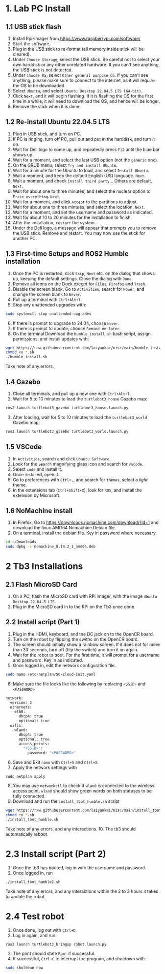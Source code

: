 # 1. Lab PC Install
## 1.1 USB stick flash
1. Install Rpi-imager from https://www.raspberrypi.com/software/
2. Start the software. 
3. Plug in the USB stick to re-format (all memory inside stick will be cleared).
4. Under `Choose Storage`, select the USB stick. Be careful not to select your own harddisk or any other unrelated hardware. If you can't see anything, the USB stick is not detected.
5. Under `Choose OS`, select `Other general purpose OS`. If you can't see anything, please make sure to connect to the internet, as it will require the OS to be downloaded.
6. Select `Ubuntu`, and select `Ubuntu Desktop 22.04.5 LTS (64-bit)`.
7. Click `Next`, and it will begin flashing. If it is flashing the OS for the first time in a while, it will need to download the OS, and hence will be longer.
8. Remove the stick when it is done.

## 1.2 Re-install Ubuntu 22.04.5 LTS
1. Plug in USB stick, and turn on PC.
2. If PC is ringing, turn off PC, pull out and put in the harddisk, and turn it on.
3. Wait for Dell logo to come up, and repeatedly press `F12` until the blue bar shows up.
4. Wait for a moment, and select the last USB option (not the `generic` one).
5. On the GRUB menu, select `Try and install Ubuntu`.
6. Wait for a minute for the Ubuntu to load, and select `Install Ubuntu`.
7. Wait a moment, and keep the default English (US) language. `Next`.
8. Wait a moment, and check `Install third party`... Others are default. `Next`.
9. Wait for about one to three minutes, and select the nuclear option to `Erase everything`. `Next`.
10. Wait for a moment, and click `Accept` to the partitions to adjust.
11. Wait for about one to three mintues, and select the location. `Next`.
12. Wait for a moment, and set the username and password as indicated.
13. Wait for about 10 to 20 minutes for the installation to finish.
14. After the installation, `restart` the system.
15. Under the Dell logo, a message will appear that prompts you to remove the USB stick. Remove and restart. You may now use the stick for another PC.

## 1.3 First-time Setups and ROS2 Humble installation
1. Once the PC is restarted, click `Skip`, `Next` etc. on the dialog that shows up, keeping the default settings. Close the dialog with `Done`.
2. Remove all icons on the Dock except for `Files`, `Firefox` and `Trash`.
3. Disable the screen blank. Go to `Activities`, search for `Power`, and change the screen blank to `Never`.
4. Pull up a terminal with `Ctrl+Alt+T`.
5. Stop any unattended upgrades with:
```bash
sudo systemctl stop unattended-upgrades
```
6. If there is prompt to upgrade to 24.04, choose `Never`.
7. If there is prompt to update, choose `Remind me later`.
8. On the terminal Download the `humble_install.sh` bash script, assign permissions, and install updates with:
```bash
wget https://raw.githubusercontent.com/laiyankai/misc/main/humble_install.sh
chmod +x *.sh
./humble_install.sh
```
Take note of any errors.

## 1.4 Gazebo
1. Close all terminals, and pull up a new one with `Ctrl+Alt+T`.
2. Wait for 5 to 10 minutes to load the `turtlebot3_house` Gazebo map:
```bash
ros2 launch turtlebot3_gazebo turtlebot3_house.launch.py
```
3. After loading, wait for 5 to 10 minutes to load the `turtlebot3_world` Gazebo map:
```bash
ros2 launch turtlebot3_gazebo turtlebot3_world.launch.py
```

## 1.5 VSCode
1. In `Activities`, search and click `Ubuntu Software`.
2. Look for the `Search` magnifying glass icon and search for `vscode`.
3. Select `code` and install it.
4. Once installed, open it.
5. Go to preferences with `Ctrl+,`, and search for `themes`, select a *light* theme.
6. In the extensions tab (`Ctrl+Shift+X`), look for `ROS`, and install the extension by Microsoft.

## 1.6 NoMachine install
1. In Firefox, Go to https://downloads.nomachine.com/download/?id=1 and download the linux AMD64 Nomachine Debian file.
2. On a terminal, install the debian file. Key in password where necessary.
```bash
cd ~/Downloads
sudo dpkg -i nomachine_8.14.2_1_amd64.deb
```

# 2 Tb3 Installations
## 2.1 Flash MicroSD Card
1. On a PC, flash the MicroSD card with RPi Imager, with the image `Ubuntu Desktop 22.04.5 LTS`.
2. Plug in the MicroSD card in to the RPi on the Tb3 once done.

## 2.2 Install script (Part 1)
1. Plug in the HDMI, keyboard, and the DC jack on to the OpenCR board.
2. Turn on the robot by flipping the swithc on the OpenCR board.
3. The screen should initially show a rainbow screen. If it does not for more than 30 seconds, turn off (flip the switch) and turn it on again.
4. Wait for the robot to boot. For the first time, it will prompt for a username and password. Key in as indicated.
5. Once logged in, edit the network configuration file.
```bash
sudo nano /etc/netplan/50-cloud-init.yaml
```
6. Make sure the file looks like the following by replacing `<SSID>` and `<PASSWORD>`
```bash
network:
  version: 2
  ethernets:
    eth0:
      dhcp4: true
      optional: true
  wifis:
    wlan0:
      dhcp4: true
      optional: true
      access-points:
        "<SSID>":
          password: "<PASSWORD>"
```
6. Save and Exit `nano` with `Ctrl+S` and `Ctrl+X`.
7. Apply the network settings with
```
sudo netplan apply
```
8. You may use `networkctl` to check if `wlan0` is connected to the wireless access point. `wlan0` should show green words on both statuses to be fully connected.
9. Download and run the `install_tbot_humble.sh` script
```bash
wget https://raw.githubusercontent.com/laiyankai/misc/main/install_tbot_humble.sh
chmod +x *.sh
./install_tbot_humble.sh
```
Take note of any errors, and any interactions.
10. The tb3 should automatically reboot.

# 2.3 Install script (Part 2)
1. Once the tb3 has booted, log in with the username and password.
2. Once logged in, run
```bash
./install_tbot_humble2.sh
```
Take note of any errors, and any interactions within the 2 to 3 hours it takes to update the robot.

# 2.4 Test robot
1. Once done, log out with `Ctrl+D`.
2. Log in again, and run
```bash
ros2 launch turtlebot3_bringup robot.launch.py
```
3. The print should state `Run!` if successful.
4. If successful, `Ctrl+C` to interrupt the program, and shutdown with:
```bash
sudo shutdown now
```
